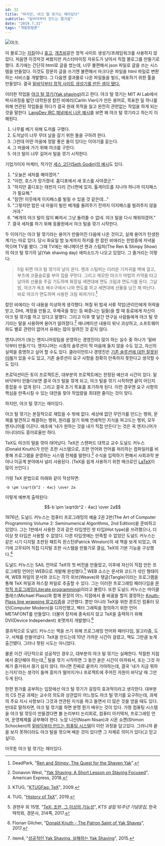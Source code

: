 ```yaml
---
id: 32
title: "하지만, 야크 털 깎기는 재미있다"
subtitle: "밑바닥부터 만드는 즐거움"
date: "2019.7.31"
tags: "개발방법론"
---
```


![야크.](https://user-images.githubusercontent.com/6410412/60662976-d78bed00-9e98-11e9-9832-908c731a6989.jpg)

이 블로그는 [지킬](https://jekyllrb.com/)이나 [휴고](https://gohugo.io/), [개츠비](https://www.gatsbyjs.org/)같은 정적 사이트 생성기/프레임워크를 사용하지 않았다. 처음엔 이것저것 써봤지만 커스터마이징 자유도가 낮아서 직접 블로그를 만들기로 했다. 초기에는 간단히 html로 글을 썼는데, 너무 불편해서 json 파일로 글을 쓰는 시스템을 만들었다. 이것도 장문의 글을 쓰기엔 불편해서 마크다운 파일을 html 파일로 변환하는 서비스를 개발했다. 그 다음엔 결과물로 나온 파일들을 빌드, 배포하기 위한 툴을 만들었다. 결국 [밑바닥부터 정적 사이트 생성기를 만든 셈이 됐다.](https://github.com/ParkSB/handmade-blog)

이러한 작업을 [야크 털 깎기(Yak shaving)](https://projects.csail.mit.edu/gsb/old-archive/gsb-archive/gsb2000-02-11.html)라고 한다. 야크 털 깎기는 MIT AI Lab에서 박사과정을 밟던 대학원생 칼린 비에리(Carlin Vieri)가 만든 용어로, 목표한 일 하나를 위해 연관된 작업들을 하다가 결국 원래 목적을 잃고 완전히 관련없는 작업을 하게 되는 것을 말한다. [LangDev IRC 채널에서 나온 예시](http://blog.dahlia.pe.kr/articles/2009/09/11/yak-shaving)를 보면 왜 야크 털 깎기라고 하는지 이해된다.

1. 나무를 베기 위해 도끼를 구했다.
1. 도끼날이 너무 무뎌 날을 갈기 위한 돌을 구하려 한다.
1. 그런데 어떤 마을에 정말 좋은 돌이 있다는 이야기를 듣는다.
1. 그 마을에 가기 위해 야크를 구한다.
1. 야크 털이 너무 길어서 털을 깎기 시작한다.

기업가이자 마케터, 작가인 [세스 고딘(Seth Godin)의 예시](https://seths.blog/2005/03/dont_shave_that/)도 있다.

1. "오늘은 세차를 해야겠어."
1. "이런, 호스가 망가졌네. 홈디포에서 새 호스를 사야겠군."
1. "하지만 홈디포는 태펀지 다리 건너편에 있지. 톨게이트를 지나야 하니까 이지패스가 필요해."
1. "잠깐! 이웃에게 이지패스를 빌릴 수 있을 것 같은데..."
1. "그렇지만 밥은 내 아들이 빌린 베개를 돌려주기 전까지 이지패스를 빌려주지 않을거야."
1. "베개의 야크 털이 많이 빠져서 그냥 돌려줄 수 없네. 야크 털을 다시 채워야겠어."
1. 결국 세차를 하기 위해 동물원에서 야크 털을 깎기 시작한다.

두 이야기는 야크 털 깎기라는 용어가 만들어진 다음에 나온 것이고, 실제 용어가 탄생한 계기는 따로 있다. 당시 화요일 밤 늦게까지 하키를 한 칼린 비에리는 한밤중에 저녁을 먹으며 TV를 봤다. 그때 TV에는 애니메이션 렌과 스팀피(The Ren & Stimpy Show)의 야크 털 깎기의 날(Yak shaving day) 에피소드가 나오고 있었다. 그 줄거리는 이렇다:

> 5일 뒤면 야크 털 깎기의 날이 온다. 렌과 스팀피는 더러운 기저귀를 벽에 걸고, 부츠에 코울슬로를 부어 집을 꾸민다. 그리고 제모한 야크가 마법의 카약을 타고 날아와 선물을 주길 기도하며 화장실 세면대에 면도 크림과 면도기를 둔다. 그날 밤, 야크가 욕조 배수구에서 나와 면도를 하고 세면대에 선물을 남긴 채 떠난다. 바로 야크가 면도하며 사용한 크림 찌꺼기다.[^1]

칼린 비에리는 이 내용을 이상하게 생각했다. 며칠 뒤 밤새 서류 작업(관리인에게 허락을 받고, DHL 계정을 만들고, 우체국을 찾는 등 짜증나는 일들)을 할 때 동료에게 자신이 야크 털 깎기를 하고 있다고 말했다. 그리고 이후 몇 달간 연구실 사람들에게 야크 털 깎기라는 말을 사용하며 용어가 알려졌다.[^2] 애니메이션 내용이 워낙 괴상하고, 소프트웨어와도 별로 관련이 없어서 유래는 많이 알려진 것 같지 않다.

엔지니어가 (또는 엔지니어링팀을 운영하는 경영진이) 많이 하는 실수 중 하나가 '밑바닥부터 만들기'다. 엔지니어는 시중의 솔루션이 딱 마음에 들지 않을 수도 있고, 자신의 실력을 증명하고 싶어 할 수도 있다. 클라이언트나 경영진은 [기존 솔루션에 대한 잘못된 이해](https://edykim.com/ko/post/you-used-open-source-and-are-you-a-developer/)가 있을 수도 있고, 기존 솔루션이 요구 사항을 정확히 만족하지 못한다고 생각할 수도 있다. 

프로덕션이든 토이 프로젝트든, 대부분의 프로젝트에는 한정된 예산과 시간이 있다. 밑바닥부터 만들다보면 결국 야크 털을 깎게 되고, 야크 털을 깎기 시작하면 끝이 어딘지 종잡을 수 없게 된다. 그리고 결국 초기 목표를 포기하게 된다. 이런 경우엔 요구 사항의 핵심을 만족시킬 수 있는 대안을 찾아 작업량을 최대한 줄이는 것이 맞다.

하지만, 야크 털 깎기는 재미있다.

야크 털 깎기는 본질적으로 재밌을 수 밖에 없다. 세상에 없던 무언가를 만드는 행위, 문제를 발견하고 해결하는 행위, 원리를 알기 위해 연쇄적인 지식을 파고드는 행위, 모두 엔지니어를 이끈다. 애초에 '내가 원하는 것을 내가 직접 만든다'는 것은 꼭 엔지니어가 아니더라도 흥미로울만 하다.

TeX도 야크의 털을 깎아 태어났다. TeX은 스탠퍼드 대학교 교수 도널드 커누스(Donald Knuth)가 만든 조판 시스템으로, 조판 언어와 언어를 처리하는 컴파일러를 비롯해 프로그램을 운영하는 시스템 전체를 말한다.[^3] 수식을 입력하기 편해서 사회과학 분야나 이공계 분야에서 널리 사용된다. (TeX을 쉽게 사용하기 위한 매크로인 [LaTeX](https://www.latex-project.org/)이 많이 쓰인다.)

가령 TeX 문법으로 아래와 같이 작성하면:

```
-b \pm \sqrt{b^2 - 4ac} \over 2a
```

이렇게 예쁘게 출력된다:

```math
-b \pm \sqrt{b^2 - 4ac} \over 2a
```

1976년, 도널드 커누스는 컴퓨터 프로그래밍의 예술 2권 2판(The Art of Computer Programming Volume 2: Seminumerical Algorithms, 2nd Edition)을 준비하고 있었다. 그는 1판에서 사용한 것과 같은 타입셋인 핫 타입(Hot type)을 쓰려했으나, 더 이상 핫 타입은 사용할 수 없었다. 다른 타입셋에는 만족할 수 없었던 도널드 커누스는 같은 시기 디지털 조판된 패트릭 윈스턴(Patrick Winston)의 새 책을 보게 되었고, 여기에 고무되어 직접 디지털 조판 시스템을 만들기로 결심, TeX의 기본 기능을 구상했다.[^4]

도널드 커누스는 SAIL 언어로 TeX의 첫 버전을 만들었고, 이후에 자신이 직접 만든 프로그래밍 언어인 WEB으로 개발해 완성했다.[^5] WEB 소스는 문서와 코드가 섞인 형태이며, WEB 파일의 문서와 코드는 각각 위브(Weave)와 탱글(Tangle)이라는 프로그램을 통해 TeX 파일과 파스칼 파일로 추출할 수 있다. 그는 이러한 프로그래밍 패러다임을 [문학적 프로그래밍(Literate programming)](http://www.literateprogramming.com/knuthweb.pdf)이라고 불렀다. 또한 도널드 커누스는 마이클 플래스(Michael Plass)와 함께 문장의 어느 지점에서 줄 바꿈을 할지 결정하는 [Knuth-Plass line wrapping 알고리즘](https://www.students.cs.ubc.ca/~cs-490/2015W2/lectures/Knuth.pdf)을 고안했다. 뿐만 아니라 TeX을 위한 폰트인 컴퓨터 모던(Computer Modern)을 디자인했고, 벡터 그래픽을 정의하기 위한 언어 METAFONT를 만들었다. 더불어 장치에 종속되지 않고 TeX을 출력하기 위해 DVI(Device Independent) 포맷까지 개발했다.[^6]

결과적으로 도널드 커누스는 책을 쓰기 위해 프로그래밍 언어와 패러다임, 알고리즘, 도구, 서체를 만들어냈다. TeX을 만드는데 10년 가까운 시간이 걸렸고, 책도 그만큼 늦게 출간됐다. 그러나 헛된 시도는 아니었다.

물론 이건 극단적으로 성공적인 경우고, 대부분의 야크 털 깎기는 실패한다. 적절한 지점에서 중단해야 하는데,[^7] 털을 깎기 시작하면 그 동안 쏟은 시간이 아까워서, 또는 그것 자체가 즐거워서 끊기 쉽지 않다. 아니면 진짜로 끝까지 가야하는데, 결국 '내가 지금 뭐하는거지'라는 생각이 들며 흥미가 떨어지거나 프로젝트에 주어진 자원이 바닥날 때 그만두게 된다.

한편 뭔가를 공부하는 입장에선 야크 털 깎기가 굉장히 효과적이라고 생각한다. 대부분의 CS 전공 과제는 교수의 의도와 상관없이 어느정도 야크 털 깎기를 요구하는데, 과제의 주요 지시 사항보다 그것과 연관된 지식을 파고 들면서 더 많은 것을 얻을 때도 있다. 반대로 말하자면, 야크 털 깎기를 하면 분명 뭔가 배우는 것이 있다. 가령 컴퓨팅 시스템을 야크 털 깎듯이 만들겠다면 불 논리부터 논리회로, 컴퓨터 아키텍처, 프로그래밍 언어, 운영체제를 공부해야 한다. 노암 니산(Noam Nisan)과 시몬 쇼켄(Shimon Schocken)의 [밑바닥부터 만드는 컴퓨팅 시스템](https://blog.insightbook.co.kr/2019/03/29/%EB%B0%91%EB%B0%94%EB%8B%A5%EB%B6%80%ED%84%B0-%EB%A7%8C%EB%93%9C%EB%8A%94-%EC%BB%B4%ED%93%A8%ED%8C%85-%EC%8B%9C%EC%8A%A4%ED%85%9C/)이 이런 과정을 담고있다. 그러니까 끝을 보지 못하더라도 야크 털을 깎으며 배운 것이 있다면 그 자체로 의미가 있다(고 믿고 싶다).

아무튼 야크 털 깎기는 재미있다.

[^1]: DeadPark, "[Ren and Stimpy: The Quest for the Shaven Yak](http://www.deadpark.com/articles/ren-and-stimpy-the-quest-for-the-shaven-yak/)".
[^2]: Donavon West, "[Yak Shaving: A Short Lesson on Staying Focused](https://americanexpress.io/yak-shaving/)", American Express, 2018.
[^3]: KTUG, "[KTUGFaq: TeX](http://faq.ktug.org/faq/TeX)", 2009.
[^4]: TUG, "[History of TeX](https://www.tug.org/whatis.html)", 2019.
[^5]: 권현우 외 15명, "[TeX: 조판, 그 이상의 가능성](http://conf.ktug.org/2017/doc/KTS%EC%84%A4%EB%A6%BD10%EC%A3%BC%EB%85%84%EA%B8%B0%EB%85%90%EB%AC%B8%EC%A7%91_%EC%B5%9C%EC%A2%85%EB%B3%B8_20170213.pdf)", _KTS 설립 10주년 기념문집_, 한국텍학회, 경문사, 314쪽, 2017.
[^6]: Florian Gilcher, "[Donald Knuth - The Patron Saint of Yak Shaves](https://yakshav.es/the-patron-saint-of-yakshaves/)", 2017.
[^7]: item4, "[성공적인 Yak Shaving, 실패하는 Yak Shaving](https://item4.github.io/2015-07-27/Successful-Yak-Shaving-Unsuccessful-Yak-Shaving/)", 2015.

